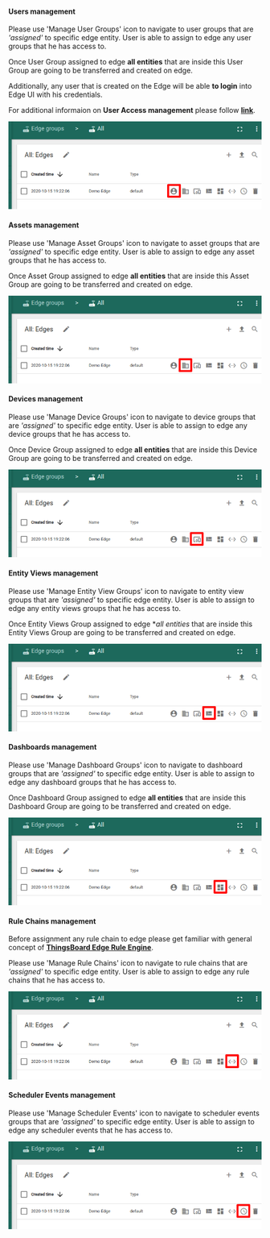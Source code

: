 #### Users management

Please use 'Manage User Groups' icon to navigate to user groups that are *'assigned'* to specific edge entity.
User is able to assign to edge any user groups that he has access to.

Once User Group assigned to edge **all entities** that are inside this User Group are going to be transferred and created on edge.

Additionally, any user that is created on the Edge will be able **to login** into Edge UI with his credentials. 

For additional informaion on **User Access management** please follow [**link**](/docs/edge/features/user-access/).

![image](/images/edge/sync/pe-manage-users.png)


#### Assets management

Please use 'Manage Asset Groups' icon to navigate to asset groups that are *'assigned'* to specific edge entity.
User is able to assign to edge any asset groups that he has access to.

Once Asset Group assigned to edge **all entities** that are inside this Asset Group are going to be transferred and created on edge. 

![image](/images/edge/sync/pe-manage-assets.png)

#### Devices management

Please use 'Manage Device Groups' icon to navigate to device groups that are *'assigned'* to specific edge entity.
User is able to assign to edge any device groups that he has access to.

Once Device Group assigned to edge **all entities** that are inside this Device Group are going to be transferred and created on edge. 

![image](/images/edge/sync/pe-manage-devices.png)

#### Entity Views management

Please use 'Manage Entity View Groups' icon to navigate to entity view groups that are *'assigned'* to specific edge entity.
User is able to assign to edge any  entity views groups that he has access to.

Once Entity Views Group assigned to edge **all entities* that are inside this Entity Views Group are going to be transferred and created on edge. 

![image](/images/edge/sync/pe-manage-entity-views.png)

#### Dashboards management

Please use 'Manage Dashboard Groups' icon to navigate to dashboard groups that are *'assigned'* to specific edge entity.
User is able to assign to edge any dashboard groups that he has access to.

Once Dashboard Group assigned to edge **all entities** that are inside this Dashboard Group are going to be transferred and created on edge. 

![image](/images/edge/sync/pe-manage-dashboards.png)

#### Rule Chains management

Before assignment any rule chain to edge please get familiar with general concept of [**ThingsBoard Edge Rule Engine**](/docs/edge/features/edge-rule-engine/).

Please use 'Manage Rule Chains' icon to navigate to rule chains that are *'assigned'* to specific edge entity.
User is able to assign to edge any rule chains that he has access to.

![image](/images/edge/sync/pe-manage-rulechains.png)

#### Scheduler Events management

Please use 'Manage Scheduler Events' icon to navigate to scheduler events groups that are *'assigned'* to specific edge entity.
User is able to assign to edge any scheduler events that he has access to.

![image](/images/edge/sync/pe-manage-scheduler-events.png)

